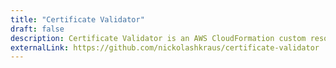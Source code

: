 ```yaml
---
title: "Certificate Validator"
draft: false
description: Certificate Validator is an AWS CloudFormation custom resource which facilitates AWS Certificate Manager (ACM) certificate validation via DNS.
externalLink: https://github.com/nickolashkraus/certificate-validator
---
```

